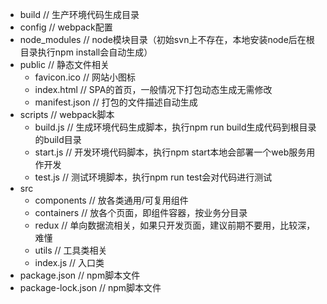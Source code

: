 - build 		// 生产环境代码生成目录
- config    	// webpack配置
- node_modules  // node模块目录（初始svn上不存在，本地安装node后在根目录执行npm install会自动生成）
- public		// 静态文件相关
  - favicon.ico // 网站小图标
  - index.html  // SPA的首页，一般情况下打包动态生成无需修改
  - manifest.json // 打包的文件描述自动生成
- scripts		// webpack脚本
  - build.js	// 生成环境代码生成脚本，执行npm run build生成代码到根目录的build目录
  - start.js	// 开发环境代码脚本，执行npm start本地会部署一个web服务用作开发
  - test.js		// 测试环境脚本，执行npm run test会对代码进行测试
- src
  - components	// 放各类通用/可复用组件
  - containers	// 放各个页面，即组件容器，按业务分目录
  - redux		// 单向数据流相关，如果只开发页面，建议前期不要用，比较深，难懂
  - utils		// 工具类相关
  - index.js	// 入口类
- package.json	// npm脚本文件
- package-lock.json	// npm脚本文件